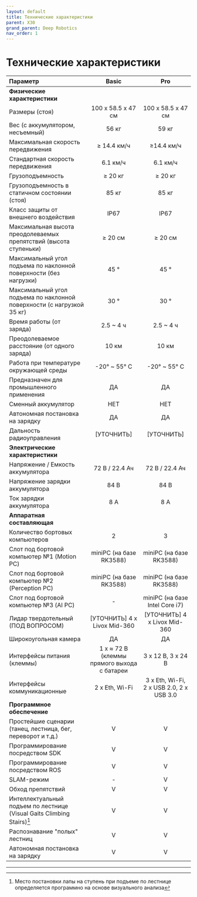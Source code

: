 ```yaml
---
layout: default
title: Технические характеристики
parent: X30
grand_parent: Deep Robotics
nav_order: 1
---
```


# Технические характеристики

| **Параметр**                                                           | **Basic**                                   | **Pro**                                  |
|:-----------------------------------------------------------------------|:-------------------------------------------:|:----------------------------------------:|
|      **Физические характеристики**                                     |                                             |                                          |
| Размеры (стоя)                                                         | 100 x 58.5 x 47 см                          | 100 x 58.5 x 47 см                       |
| Вес (с аккумулятором, несъемный)                                       | 56 кг                                       | 59 кг                                    |
| Максимальная скорость передвижения                                     | ≥ 14.4 км/ч                                 |  ≥14.4 км/ч                              |
| Стандартная скорость передвижения                                      | 6.1 км/ч                                    | 6.1 км/ч                                 |
| Грузоподъемность                                                       | ≥ 20 кг                                     | ≥ 20 кг                                  |
| Грузоподъемность в статичном состоянии (стоя)                          | 85 кг                                       | 85 кг                                    |
| Класс защиты от внешнего воздействия                                   | IP67                                        | IP67                                     |
| Максимальная высота преодолеваемых препятствий (высота ступеньки)      | ≥ 20 см                                     | ≥ 20 см                                  |
| Максимальный угол подъема по наклонной поверхности (без нагрузки)      | 45 °                                        | 45 °                                     |
| Максимальный угол подъема по наклонной поверхности (с нагрузкой 35 кг) | 30 °                                        | 30 °                                     |
| Время работы (от заряда)                                               | 2.5 ~ 4 ч                                   | 2.5 ~ 4 ч                                |
| Преодолеваемое расстояние (от одного заряда)                           | 10 км                                       | 10 км                                    |
| Работа при температуре окружающей среды                                | -20° ~ 55° C                                | -20° ~ 55° C                             |
| Предназначен для промышленного применения                              | ДА                                          | ДА                                       |
| Сменный аккумулятор                                                    | НЕТ                                         | НЕТ                                      |
| Автономная постановка на зарядку                                       | ДА                                          | ДА                                       |
| Дальность радиоуправления                                              | [УТОЧНИТЬ]                                  | [УТОЧНИТЬ]                               |
|      **Электрические характеристики**                                  |                                             |                                          |
| Напряжение / Емкость аккумулятора                                      | 72 В / 22.4 Ач                              | 72 В / 22.4 Ач                           |
| Напряжение зарядки аккумулятора                                        | 84 В                                        | 84 В                                     |
| Ток зарядки аккумулятора                                               | 8 А                                         | 8 А                                      |
|      **Аппаратная составляющая**                                       |                                             |                                          |
| Количество бортовых компьютеров                                        | 2                                           | 3                                        |
| Слот под бортовой компьютер №1 (Motion PC)                             | miniPC (на базе RK3588)                     | miniPC (на базе RK3588)                  |
| Слот под бортовой компьютер №2 (Perception PC)                         | miniPC (на базе RK3588)                     | miniPC (на базе RK3588)                  |
| Слот под бортовой компьютер №3 (AI PC)                                 | -                                           | miniPC (на базе Intel Core i7)           |
| Лидар твердотельный (ПОД ВОПРОСОМ)                                     | [УТОЧНИТЬ] 4 x Livox Mid-360                | [УТОЧНИТЬ] 4 x Livox Mid-360             |
| Широкоугольная камера                                                  | ДА                                          | ДА                                       |
| Интерфейсы питания (клеммы)                                            | 1 x ≈ 72 В (клеммы прямого выхода с батареи | 3 x 12 В, 3 x 24 В                       |
| Интерфейсы коммуникационные                                            | 2 x Eth, Wi-Fi                              | 3 x Eth, Wi-Fi, 2 x USB 2.0, 2 x USB 3.0 |
|      **Программное обеспечение**                                       |                                             |                                          |
| Простейшие сценарии (танец, лестница, бег, переворот и т.д.)           | V                                           | V                                        |
| Программирование посредством SDK                                       | V                                           | V                                        |
| Программирование посредством ROS                                       | V                                           | V                                        |
| SLAM-режим                                                             | -                                           | V                                        |
| Обход препятствий                                                      | V                                           | V                                        |
| Интеллектуальный подъем по лестнице (Visual Gaits Climbing Stairs)[^1] | V                                           | V                                        |
| Распознавание "полых" лестниц                                          | V                                           | V                                        |
| Автономная постановка на зарядку                                       | V                                           | V                                        |


---

[^1]: Место постановки лапы на ступень при подъеме по лестнице определяется программно на основе визуального анализа
